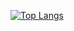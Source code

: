 [![Top Langs](https://github-readme-stats.vercel.app/api/top-langs/?username=ah682&layout=compact&langs_count=8&theme=nightowl&hide=,nwscript)](https://github.com/anuraghazra/github-readme-stats)
